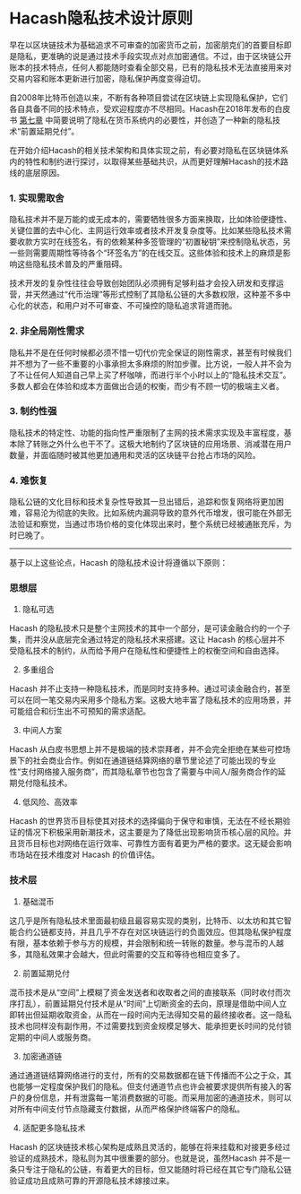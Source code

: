 Hacash隐私技术设计原则
===

早在以区块链技术为基础追求不可审查的加密货币之前，加密朋克们的首要目标即是隐私，更准确的说是通过技术手段实现点对点加密通信。不过，由于区块链公开账本的技术特点，任何人都能随时查看全部交易，已有的隐私技术无法直接用来对交易内容和账本更新进行加密，隐私保护再度变得迫切。

自2008年比特币创造以来，不断有各种项目尝试在区块链上实现隐私保护，它们各自具备不同的技术特点，受欢迎程度亦不尽相同。Hacash在2018年发布的白皮书 [第七章](https://github.com/hacash/doc-chinese/blob/main/whitepaper.md#%E7%AC%AC%E4%B8%83%E7%AB%A0%E9%9A%90%E7%A7%81) 中简要说明了隐私在货币系统内的必要性，并创造了一种新的隐私技术“前置延期兑付”。

在开始介绍Hacash的相关技术架构和具体实现之前，有必要对隐私在区块链体系内的特性和制约进行探讨，以取得某些基础共识，从而更好理解Hacash的技术路线的底层原因。

### 1. 实现需取舍

隐私技术并不是万能的或无成本的，需要牺牲很多方面来换取，比如体验便捷性、关键位置的去中心化、主网运行效率或者技术开发复杂度等。比如某些隐私技术需要收款方实时在线签名，有的依赖某种多签管理的“初置秘钥”来控制隐私状态，另一些则需要周期性等待各个“环签名方”的在线交互。这些体验和技术上的麻烦是影响这些隐私技术普及的严重阻碍。

技术开发的复杂性往往会导致创始团队必须拥有足够利益才会投入研发和支撑运营，并天然通过“代币治理”等形式控制了其隐私公链的大多数权限，这种差不多中心化的状态，和用户对不可审查、不可操控的隐私追求背道而驰。

### 2. 非全局刚性需求

隐私并不是在任何时候都必须不惜一切代价完全保证的刚性需求，甚至有时候我们并不想为了一些不重要的小事承担太多麻烦的附加步骤。比方说，一般人并不会为了不让任何人知道自己早上买了杯咖啡，而进行半个小时以上的“隐私技术交互”。多数人都会在体验和成本方面做出合适的权衡，而少有不顾一切的极端主义者。

### 3. 制约性强

隐私技术的特定性、功能的指向性严重限制了主网的技术需求实现及丰富程度，基本除了转账之外什么也干不了。这极大地制约了区块链的应用场景、消减潜在用户数量，并面临随时被其他更加通用和灵活的区块链平台抢占市场的风险。

### 4. 难恢复

隐私公链的文化目标和技术复杂性导致其一旦出错后，追踪和恢复网络将更加困难，容易沦为彻底的失败。比如系统内漏洞导致的意外代币增发，很可能在外部无法验证和察觉，当通过市场价格的变化体现出来时，整个系统已经被通胀充斥，为时已晚了。

---
 
基于以上这些论点，Hacash 的隐私技术设计将遵循以下原则：

### 思想层

1. 隐私可选

Hacash 的隐私技术只是整个主网技术的其中一个部分，是可读金融合约的一个子集，而并没从底层完全通过特定的隐私技术来搭建。这让 Hacash 的核心层并不受隐私技术的制约，从而给予用户在隐私性和便捷性上的权衡空间和自由选择。
	
2. 多重组合

Hacash 并不止支持一种隐私技术，而是同时支持多种。通过可读金融合约，甚至可以在同一笔交易内采用多个隐私方案。这极大地丰富了隐私技术的应用场景，并可能组合和衍生出不可预知的需求适配。
	
3. 中间人方案

Hacash 从白皮书思想上并不是极端的技术崇拜者，并不会完全拒绝在某些可控场景下的社会商业合作。例如在通道链结算网络的章节里论述了可能出现的专业性“支付网络接入服务商”，而其隐私章节也包含了需要与中间人/服务商合作的延期兑付隐私技术。

4. 低风险、高效率

Hacash 的世界货币目标使其对技术的选择偏向于保守和审慎，无法在不经长期验证的情况下积极采用新潮技术，这主要是为了降低出现影响货币核心层的风险。并且货币目标也对网络在运行效率、可靠性方面有着更为严格的要求。这无疑会影响市场站在技术维度对 Hacash 的价值评估。
	
### 技术层

1. 基础混币

这几乎是所有隐私技术里面最初级且最容易实现的类别，比特币、以太坊和其它智能合约公链都支持，并且几乎不存在对区块链运行的负面效应。但其隐私保护程度有限，基本依赖于参与方的规模，并会限制和统一转账的数量。参与混币的人越多，其隐私效果才会越大，但此时需要的交互和等待也相应变多了。

2. 前置延期兑付

混币技术是从“空间”上模糊了资金发送者和收取者之间的直接联系（同时收付而次序打乱），前置延期兑付技术是从“时间”上切断资金的去向，原理是借助中间人立即转出但延期收取资金，从而在一段时间内无法得知交易的最终接收者。这一隐私技术也同样没有副作用，不过需要找到资金规模足够大、能承担更长时间的兑付锁定期的中间人或服务商。

3. 加密通道链 

通过通道链结算网络进行的支付，所有的交易数据都在链下传播而不公之于众，其也能够一定程度保护我们的隐私。但支付通道节点也许会被要求提供所有接入的客户的身份信息，并有泄露每一笔消费数据的可能。而采用加密的通道技术，则可以对所有中间支付节点隐藏支付数据，从而严格保护终端客户的隐私。

4. 适配更多隐私技术

Hacash 的区块链技术核心架构是成熟且灵活的，能够在将来挂载和对接更多经过验证的成熟技术，隐私则为其中很重要的部分。也就是说，虽然Hacash 并不是一条只专注于隐私的公链，有着更大的目标，但又能随时将已经在其它专门隐私公链验证成功且成熟可靠的开源隐私技术嫁接过来。


